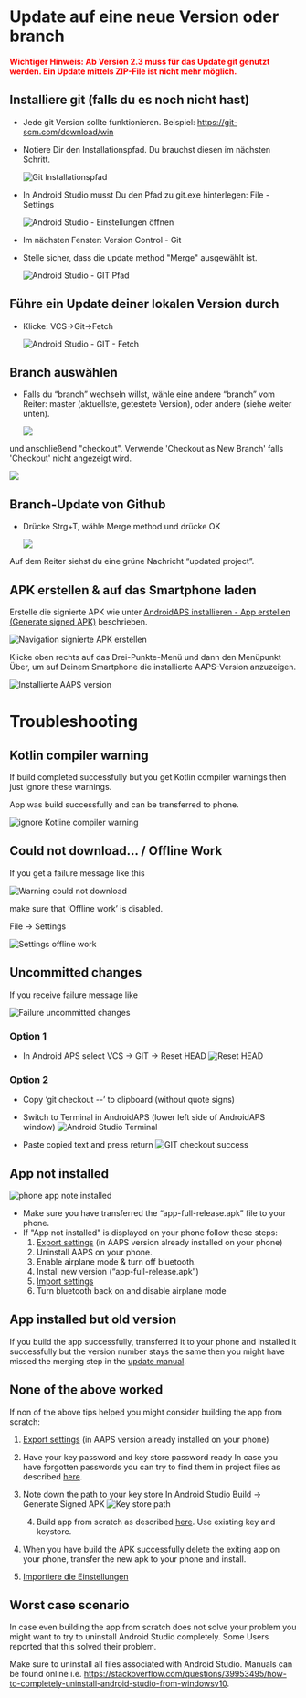 # Update auf eine neue Version oder branch

<font color="#FF0000"><b>Wichtiger Hinweis: Ab Version 2.3 muss für das Update git genutzt werden. Ein Update mittels ZIP-File ist nicht mehr möglich.</font></b>

## Installiere git (falls du es noch nicht hast)

* Jede git Version sollte funktionieren. Beispiel: <https://git-scm.com/download/win>
* Notiere Dir den Installationspfad. Du brauchst diesen im nächsten Schritt.
    
    ![Git Installationspfad](../images/Update_GitPath.png)

* In Android Studio musst Du den Pfad zu git.exe hinterlegen: File - Settings
    
    ![Android Studio - Einstellungen öffnen](../images/Update_GitSettings1.png)

* Im nächsten Fenster: Version Control - Git

* Stelle sicher, dass die update method "Merge" ausgewählt ist.
    
    ![Android Studio - GIT Pfad](../images/Update_GitSettings2.png)

## Führe ein Update deiner lokalen Version durch

* Klicke: VCS->Git->Fetch
    
    ![Android Studio - GIT - Fetch](../images/Update_Fetch.png)

## Branch auswählen

* Falls du “branch” wechseln willst, wähle eine andere “branch” vom Reiter: master (aktuellste, getestete Version), oder andere (siehe weiter unten).
    
    ![](../images/UpdateAAPS1.png)

und anschließend "checkout". Verwende 'Checkout as New Branch' falls 'Checkout' nicht angezeigt wird.

![](../images/UpdateAAPS2.png)

## Branch-Update von Github

* Drücke Strg+T, wähle Merge method und drücke OK
    
    ![](../images/merge.png)

Auf dem Reiter siehst du eine grüne Nachricht “updated project”.

## APK erstellen & auf das Smartphone laden

Erstelle die signierte APK wie unter [AndroidAPS installieren - App erstellen (Generate signed APK)](../Installing-AndroidAPS/Building-APK#generate-signed-apk) beschrieben.

![Navigation signierte APK erstellen](../images/GenerateSignedAPK.PNG)

Klicke oben rechts auf das Drei-Punkte-Menü und dann den Menüpunkt Über, um auf Deinem Smartphone die installierte AAPS-Version anzuzeigen.

![Installierte AAPS version](../images/Update_VersionCheck.png)

# Troubleshooting

## Kotlin compiler warning

If build completed successfully but you get Kotlin compiler warnings then just ignore these warnings.

App was build successfully and can be transferred to phone.

![ignore Kotline compiler warning](../images/GIT_WarningIgnore.PNG)

## Could not download… / Offline Work

If you get a failure message like this

![Warning could not download](../images/GIT_Offline1.jpg)

make sure that ‘Offline work’ is disabled.

File -> Settings

![Settings offline work](../images/GIT_Offline2.jpg)

## Uncommitted changes

If you receive failure message like

![Failure uncommitted changes](../images/GIT_TerminalCheckOut0.PNG)

### Option 1

* In Android APS select VCS -> GIT -> Reset HEAD ![Reset HEAD](../images/GIT_TerminalCheckOut3.PNG)

### Option 2

* Copy ‘git checkout --’ to clipboard (without quote signs)
* Switch to Terminal in AndroidAPS (lower left side of AndroidAPS window) ![Android Studio Terminal](../images/GIT_TerminalCheckOut1.PNG)

* Paste copied text and press return ![GIT checkout success](../images/GIT_TerminalCheckOut2.jpg)

## App not installed

![phone app note installed](../images/Update_AppNotInstalled.png)

* Make sure you have transferred the “app-full-release.apk” file to your phone.
* If "App not installed" is displayed on your phone follow these steps: 
    1. [Export settings](../Usage/Objectives#export-import-settings) (in AAPS version already installed on your phone)
    2. Uninstall AAPS on your phone.
    3. Enable airplane mode & turn off bluetooth.
    4. Install new version (“app-full-release.apk”)
    5. [Import settings](../Usage/Objectives#export-import-settings)
    6. Turn bluetooth back on and disable airplane mode

## App installed but old version

If you build the app successfully, transferred it to your phone and installed it successfully but the version number stays the same then you might have missed the merging step in the [update manual](…/Installing-AndroidAPS/Update-to-new-version.html#updating-branch-from-github).

## None of the above worked

If non of the above tips helped you might consider building the app from scratch:

1. [Export settings](../Usage/Objectives#export-import-settings) (in AAPS version already installed on your phone)
2. Have your key password and key store password ready In case you have forgotten passwords you can try to find them in project files as described [here](https://youtu.be/nS3wxnLgZOo).
3. Note down the path to your key store In Android Studio Build -> Generate Signed APK ![Key store path](../images/KeystorePath.PNG)
    
    4. Build app from scratch as described [here](…/Installing-AndroidAPS/Building-APK.html#download-code-and-additional-components). Use existing key and keystore.
4. When you have build the APK successfully delete the exiting app on your phone, transfer the new apk to your phone and install.
5. [Importiere die Einstellungen](../Usage/Objectives#export-import-settings)

## Worst case scenario

In case even building the app from scratch does not solve your problem you might want to try to uninstall Android Studio completely. Some Users reported that this solved their problem.

Make sure to uninstall all files associated with Android Studio. Manuals can be found online i.e. <https://stackoverflow.com/questions/39953495/how-to-completely-uninstall-android-studio-from-windowsv10>.